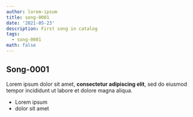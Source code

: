 ```yaml
---
author: lorem-ipsum
title: song-0001
date: '2021-05-23'
description: First song in catalog
tags:
  - song-0001
math: false
---
```

## Song-0001

Lorem ipsum dolor sit amet, **consectetur adipiscing elit**, sed do eiusmod tempor incididunt ut labore et dolore magna aliqua.

*   Lorem ipsum
*   dolor sit amet
